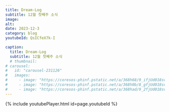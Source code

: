 ```yaml
---
title: Dream-Log
subtitle: 12월 첫째주 소식
image:
alt: 
date: 2023-12-3
category: blog
youtubeId: QsICfeX7k-I

caption:
  title: Dream-Log
  subtitle: 12월 첫째주 소식
  # thumbnail:
# carousel:
#   id: "carousel-231126"
#   images:
#     - image: "https://coresos-phinf.pstatic.net/a/368h68/9_ifjUd018svcewfdm4s3ggvn_f0v73q.jpg?type=e1920_std&cors=band"
#     - image: "https://coresos-phinf.pstatic.net/a/368h0b/8_gfjUd018svca5bgqn5qbkuf_f0v73q.jpg?type=e1920_std&cors=band"
#     - image: "https://coresos-phinf.pstatic.net/a/368had/9_2fjUd018svc1piundd24rb0p_f0v73q.jpg?type=e1920_std&cors=band"
---
```

{% include youtubePlayer.html id=page.youtubeId %}

<!-- *** 새가족 수료: 강미선 집사**
{% include carousel.html id=page.carousel.id %} -->
